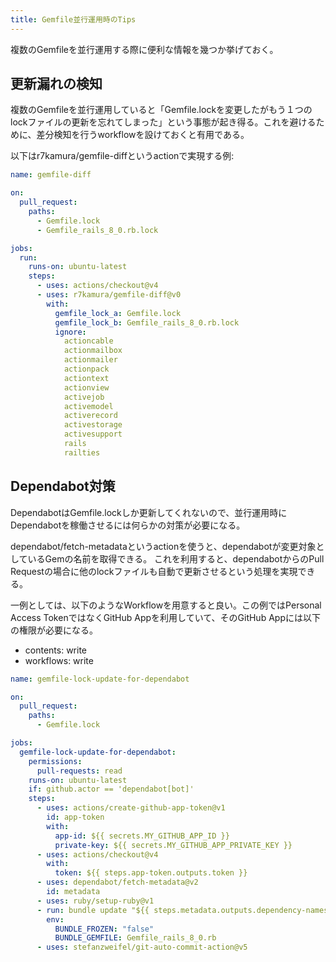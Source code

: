 ```yaml
---
title: Gemfile並行運用時のTips
---
```


複数のGemfileを並行運用する際に便利な情報を幾つか挙げておく。

## 更新漏れの検知

複数のGemfileを並行運用していると「Gemfile.lockを変更したがもう１つのlockファイルの更新を忘れてしまった」という事態が起き得る。これを避けるために、差分検知を行うworkflowを設けておくと有用である。

以下はr7kamura/gemfile-diffというactionで実現する例:

```yaml
name: gemfile-diff

on:
  pull_request:
    paths:
      - Gemfile.lock
      - Gemfile_rails_8_0.rb.lock

jobs:
  run:
    runs-on: ubuntu-latest
    steps:
      - uses: actions/checkout@v4
      - uses: r7kamura/gemfile-diff@v0
        with:
          gemfile_lock_a: Gemfile.lock
          gemfile_lock_b: Gemfile_rails_8_0.rb.lock
          ignore:
            actioncable
            actionmailbox
            actionmailer
            actionpack
            actiontext
            actionview
            activejob
            activemodel
            activerecord
            activestorage
            activesupport
            rails
            railties
```

## Dependabot対策

DependabotはGemfile.lockしか更新してくれないので、並行運用時にDependabotを稼働させるには何らかの対策が必要になる。

dependabot/fetch-metadataというactionを使うと、dependabotが変更対象としているGemの名前を取得できる。
これを利用すると、dependabotからのPull Requestの場合に他のlockファイルも自動で更新させるという処理を実現できる。

一例としては、以下のようなWorkflowを用意すると良い。この例ではPersonal Access TokenではなくGitHub Appを利用していて、そのGitHub Appには以下の権限が必要になる。

- contents: write
- workflows: write

```yaml
name: gemfile-lock-update-for-dependabot

on:
  pull_request:
    paths:
      - Gemfile.lock

jobs:
  gemfile-lock-update-for-dependabot:
    permissions:
      pull-requests: read
    runs-on: ubuntu-latest
    if: github.actor == 'dependabot[bot]'
    steps:
      - uses: actions/create-github-app-token@v1
        id: app-token
        with:
          app-id: ${{ secrets.MY_GITHUB_APP_ID }}
          private-key: ${{ secrets.MY_GITHUB_APP_PRIVATE_KEY }}
      - uses: actions/checkout@v4
        with:
          token: ${{ steps.app-token.outputs.token }}
      - uses: dependabot/fetch-metadata@v2
        id: metadata
      - uses: ruby/setup-ruby@v1
      - run: bundle update "${{ steps.metadata.outputs.dependency-names }}"
        env:
          BUNDLE_FROZEN: "false"
          BUNDLE_GEMFILE: Gemfile_rails_8_0.rb
      - uses: stefanzweifel/git-auto-commit-action@v5
```
